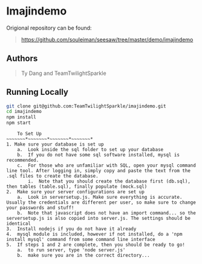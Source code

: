 # Imajindemo
Origional repository can be found: 
> https://github.com/souleiman/seesaw/tree/master/demo/imajindemo 

## Authors
> Ty Dang and TeamTwilightSparkle

## Running Locally

```sh
git clone git@github.com:TeamTwilightSparkle/imajindemo.git
cd imajindemo
npm install
npm start
```

~~~~~~~*~~~~~~~*~~~~~~~*~~~~~~~*
	To Set Up
~~~~~~~*~~~~~~~*~~~~~~~*~~~~~~~*
1. Make sure your database is set up
	a.	Look inside the sql folder to set up your database
	b.	If you do not have some sql software installed, mysql is recommended.
	c.	For those who are unfamiliar with SQL, open your mysql command line tool. After logging in, simply copy and paste the text from the .sql files to create the database.
		i.	Note that you should create the database first (db.sql), then tables (table.sql), finally populate (mock.sql)
2.	Make sure your server configurations are set up
	a.	Look in serversetup.js. Make sure everything is accurate. Usually the credentials are different per user, so make sure to change your passwords and stuff!
	b.	Note that javascript does not have an import command... so the serversetup.js is also copied into server.js. The settings should be identical
3.	Install nodejs if you do not have it already
4.	mysql module is included, however if not installed, do a 'npm install mysql' command from some command line interface
5.	If steps 1 and 2 are complete, then you should be ready to go!
	a.	to run server, type 'node server.js'
	b.	make sure you are in the correct directory...